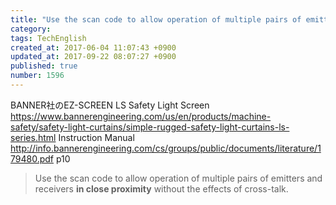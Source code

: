 ```yaml
---
title: "Use the scan code to allow operation of multiple pairs of emitters and receivers [in close proximity] without the effects of cross-talk."
category: 
tags: TechEnglish
created_at: 2017-06-04 11:07:43 +0900
updated_at: 2017-09-22 08:07:27 +0900
published: true
number: 1596
---
```


BANNER社のEZ-SCREEN LS Safety Light Screen
https://www.bannerengineering.com/us/en/products/machine-safety/safety-light-curtains/simple-rugged-safety-light-curtains-ls-series.html
Instruction Manual
http://info.bannerengineering.com/cs/groups/public/documents/literature/179480.pdf
p10

> Use the scan code to allow operation of multiple pairs of emitters and receivers **in close proximity** without the effects of
 cross-talk. 



